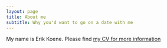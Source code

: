 ```yaml
---
layout: page
title: About me
subtitle: Why you'd want to go on a date with me
---
```


My name is Erik Koene. Please find <a href="https://efmkoene.github.io/CV_English.pdf">my CV for more information</a>
